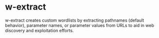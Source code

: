 # w-extract
w-extract creates custom wordlists by extracting pathnames (default behavior), parameter names, or parameter values from URLs to aid in web discovery and exploitation efforts.
